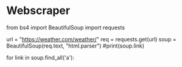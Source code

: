 # Webscraper
from bs4 import BeautifulSoup
import requests 


url = "https://weather.com/weather/"
req = requests.get(url)
soup = BeautifulSoup(req.text, "html.parser")
#print(soup.link)

for link in soup.find_all('a'):
